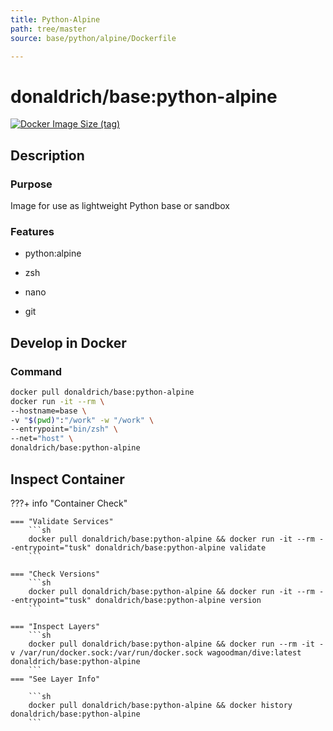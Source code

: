 ```yaml
---
title: Python-Alpine
path: tree/master
source: base/python/alpine/Dockerfile

---
```


# donaldrich/base:python-alpine

[![Docker Image Size (tag)](https://img.shields.io/docker/image-size/donaldrich/base/python-alpine?color=blue&label=size&logo=docker&style=flat-square)](https://hub.docker.com/r/donaldrich/base/python-alpine)

## Description

### Purpose

Image for use as lightweight Python base or sandbox

### Features

- python:alpine

- zsh

- nano

- git

## Develop in Docker

### Command

```sh
docker pull donaldrich/base:python-alpine
docker run -it --rm \
--hostname=base \
-v "$(pwd)":"/work" -w "/work" \
--entrypoint="bin/zsh" \
--net="host" \
donaldrich/base:python-alpine
```

## Inspect Container

???+ info "Container Check"

    === "Validate Services"
        ```sh
        docker pull donaldrich/base:python-alpine && docker run -it --rm --entrypoint="tusk" donaldrich/base:python-alpine validate
        ```

    === "Check Versions"
        ```sh
        docker pull donaldrich/base:python-alpine && docker run -it --rm --entrypoint="tusk" donaldrich/base:python-alpine version
        ```

    === "Inspect Layers"
        ```sh
        docker pull donaldrich/base:python-alpine && docker run --rm -it -v /var/run/docker.sock:/var/run/docker.sock wagoodman/dive:latest donaldrich/base:python-alpine
        ```
    === "See Layer Info"

        ```sh
        docker pull donaldrich/base:python-alpine && docker history donaldrich/base:python-alpine
        ```
